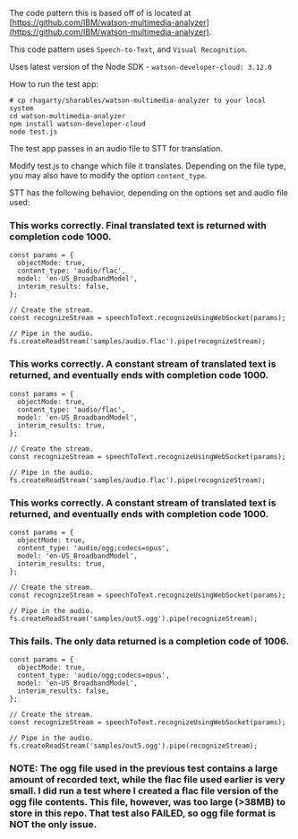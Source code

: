 The code pattern this is based off of is located at [https://github.com/IBM/watson-multimedia-analyzer](https://github.com/IBM/watson-multimedia-analyzer).

This code pattern uses `Speech-to-Text`, and `Visual Recognition`. 

Uses latest version of the Node SDK - `watson-developer-cloud: 3.12.0`


How to run the test app:
```
# cp rhagarty/sharables/watson-multimedia-analyzer to your local system
cd watson-multimedia-analyzer
npm install watson-developer-cloud
node test.js
```

The test app passes in an audio file to STT for translation.

Modify test.js to change which file it translates. Depending on the file type, you may also have to modify the option `content_type`. 

STT has the following behavior, depending on the options set and audio file used:

### This works correctly. Final translated text is returned with completion code 1000.
```
const params = {
  objectMode: true,
  content_type: 'audio/flac',
  model: 'en-US_BroadbandModel',
  interim_results: false,
};

// Create the stream.
const recognizeStream = speechToText.recognizeUsingWebSocket(params);

// Pipe in the audio.
fs.createReadStream('samples/audio.flac').pipe(recognizeStream);
```

### This works correctly. A constant stream of translated text is returned, and eventually ends with completion code 1000.
```
const params = {
  objectMode: true,
  content_type: 'audio/flac',
  model: 'en-US_BroadbandModel',
  interim_results: true,
};

// Create the stream.
const recognizeStream = speechToText.recognizeUsingWebSocket(params);

// Pipe in the audio.
fs.createReadStream('samples/audio.flac').pipe(recognizeStream);
```

### This works correctly. A constant stream of translated text is returned, and eventually ends with completion code 1000.
```
const params = {
  objectMode: true,
  content_type: 'audio/ogg;codecs=opus',
  model: 'en-US_BroadbandModel',
  interim_results: true,
};

// Create the stream.
const recognizeStream = speechToText.recognizeUsingWebSocket(params);

// Pipe in the audio.
fs.createReadStream('samples/out5.ogg').pipe(recognizeStream);
```

### This fails. The only data returned is a completion code of 1006.
```
const params = {
  objectMode: true,
  content_type: 'audio/ogg;codecs=opus',
  model: 'en-US_BroadbandModel',
  interim_results: false,
};

// Create the stream.
const recognizeStream = speechToText.recognizeUsingWebSocket(params);

// Pipe in the audio.
fs.createReadStream('samples/out5.ogg').pipe(recognizeStream);
```

### NOTE: The ogg file used in the previous test contains a large amount of recorded text, while the flac file used earlier is very small. I did run a test where I created a flac file version of the ogg file contents. This file, however, was too large (>38MB) to store in this repo. That test also FAILED, so ogg file format is NOT the only issue.

